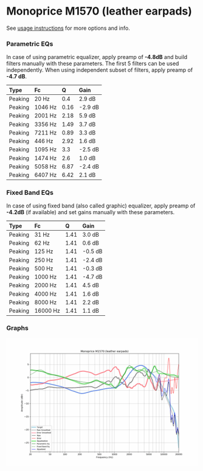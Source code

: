 # Monoprice M1570 (leather earpads)
See [usage instructions](https://github.com/jaakkopasanen/AutoEq#usage) for more options and info.

### Parametric EQs
In case of using parametric equalizer, apply preamp of **-4.8dB** and build filters manually
with these parameters. The first 5 filters can be used independently.
When using independent subset of filters, apply preamp of **-4.7 dB**.

| Type    | Fc      |    Q | Gain    |
|:--------|:--------|:-----|:--------|
| Peaking | 20 Hz   | 0.4  | 2.9 dB  |
| Peaking | 1046 Hz | 0.16 | -2.9 dB |
| Peaking | 2001 Hz | 2.18 | 5.9 dB  |
| Peaking | 3356 Hz | 1.49 | 3.7 dB  |
| Peaking | 7211 Hz | 0.89 | 3.3 dB  |
| Peaking | 446 Hz  | 2.92 | 1.6 dB  |
| Peaking | 1095 Hz | 3.3  | -2.5 dB |
| Peaking | 1474 Hz | 2.6  | 1.0 dB  |
| Peaking | 5058 Hz | 6.87 | -2.4 dB |
| Peaking | 6407 Hz | 6.42 | 2.1 dB  |

### Fixed Band EQs
In case of using fixed band (also called graphic) equalizer, apply preamp of **-4.2dB**
(if available) and set gains manually with these parameters.

| Type    | Fc       |    Q | Gain    |
|:--------|:---------|:-----|:--------|
| Peaking | 31 Hz    | 1.41 | 3.0 dB  |
| Peaking | 62 Hz    | 1.41 | 0.6 dB  |
| Peaking | 125 Hz   | 1.41 | -0.5 dB |
| Peaking | 250 Hz   | 1.41 | -2.4 dB |
| Peaking | 500 Hz   | 1.41 | -0.3 dB |
| Peaking | 1000 Hz  | 1.41 | -4.7 dB |
| Peaking | 2000 Hz  | 1.41 | 4.5 dB  |
| Peaking | 4000 Hz  | 1.41 | 1.6 dB  |
| Peaking | 8000 Hz  | 1.41 | 2.2 dB  |
| Peaking | 16000 Hz | 1.41 | 1.1 dB  |

### Graphs
![](./Monoprice%20M1570%20(leather%20earpads).png)